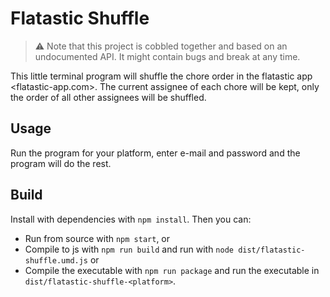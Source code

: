 # Flatastic Shuffle

> :warning: Note that this project is cobbled together and based on an undocumented API. It might contain bugs and break at any time.

This little terminal program will shuffle the chore order in the flatastic app <flatastic-app.com>. The current assignee of each chore will be kept, only the order of all other assignees will be shuffled.

## Usage

Run the program for your platform, enter e-mail and password and the program will do the rest.

## Build

Install with dependencies with `npm install`. Then you can:

- Run from source with `npm start`, or
- Compile to js with `npm run build` and run with `node dist/flatastic-shuffle.umd.js` or
- Compile the executable with `npm run package` and run the executable in `dist/flatastic-shuffle-<platform>`.
